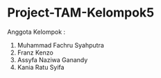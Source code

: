 # Project-TAM-Kelompok5

Anggota Kelompok :
1. Muhammad Fachru Syahputra
2. Franz Kenzo
3. Assyfa Naziwa Ganandy
4. Kania Ratu Syifa
